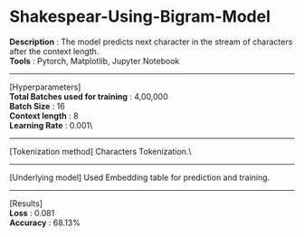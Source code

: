 # Shakespear-Using-Bigram-Model
**Description** : The model predicts next character in the stream of characters after the context length. \
**Tools** : Pytorch, Matplotlib, Jupyter Notebook

---
[Hyperparameters]\
**Total Batches used for training**  : 4,00,000 \
**Batch Size**  : 16 \
**Context length**  : 8 \
**Learning Rate**  : 0.001\

---
[Tokenization method]
Characters Tokenization.\

---
[Underlying model]
Used Embedding table for prediction and training.

---
[Results]\
**Loss**  : 0.081 \
**Accuracy**  : 68.13%
